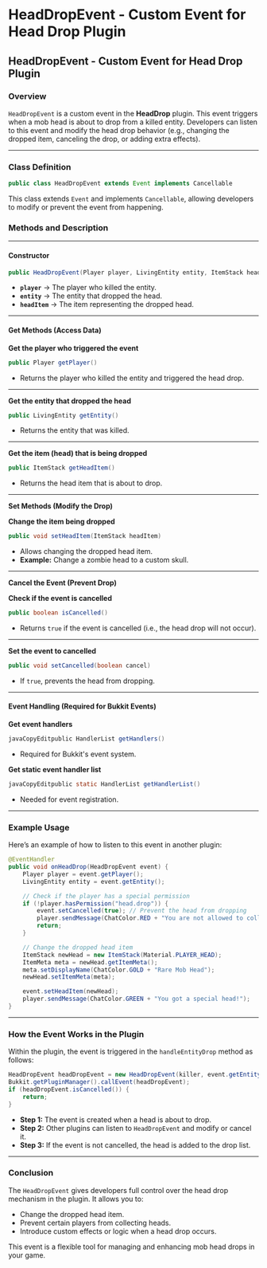 # HeadDropEvent - Custom Event for Head Drop Plugin

## **HeadDropEvent - Custom Event for Head Drop Plugin**

### **Overview**

`HeadDropEvent` is a custom event in the **HeadDrop** plugin. This event triggers when a mob head is about to drop from a killed entity. Developers can listen to this event and modify the head drop behavior (e.g., changing the dropped item, canceling the drop, or adding extra effects).

***

### **Class Definition**

```java
public class HeadDropEvent extends Event implements Cancellable
```

This class extends `Event` and implements `Cancellable`, allowing developers to modify or prevent the event from happening.

### **Methods and Description**

***

#### **Constructor**

```java
public HeadDropEvent(Player player, LivingEntity entity, ItemStack headItem)
```

* **`player`** → The player who killed the entity.
* **`entity`** → The entity that dropped the head.
* **`headItem`** → The item representing the dropped head.

***

#### **Get Methods (Access Data)**

**Get the player who triggered the event**

```java
public Player getPlayer()
```

* Returns the player who killed the entity and triggered the head drop.

***

**Get the entity that dropped the head**

```java
public LivingEntity getEntity()
```

* Returns the entity that was killed.

***

**Get the item (head) that is being dropped**

```java
public ItemStack getHeadItem()
```

* Returns the head item that is about to drop.

***

**Set Methods (Modify the Drop)**

**Change the item being dropped**

```java
public void setHeadItem(ItemStack headItem)
```

* Allows changing the dropped head item.
* **Example:** Change a zombie head to a custom skull.

***

**Cancel the Event (Prevent Drop)**

**Check if the event is cancelled**

```java
public boolean isCancelled()
```

* Returns `true` if the event is cancelled (i.e., the head drop will not occur).

***

**Set the event to cancelled**

```java
public void setCancelled(boolean cancel)
```

* If `true`, prevents the head from dropping.

***

#### **Event Handling (Required for Bukkit Events)**

**Get event handlers**

```java
javaCopyEditpublic HandlerList getHandlers()
```

* Required for Bukkit's event system.

**Get static event handler list**

```java
javaCopyEditpublic static HandlerList getHandlerList()
```

* Needed for event registration.

***

### **Example Usage**

Here’s an example of how to listen to this event in another plugin:

```java
@EventHandler
public void onHeadDrop(HeadDropEvent event) {
    Player player = event.getPlayer();
    LivingEntity entity = event.getEntity();

    // Check if the player has a special permission
    if (!player.hasPermission("head.drop")) {
        event.setCancelled(true); // Prevent the head from dropping
        player.sendMessage(ChatColor.RED + "You are not allowed to collect heads!");
        return;
    }

    // Change the dropped head item
    ItemStack newHead = new ItemStack(Material.PLAYER_HEAD);
    ItemMeta meta = newHead.getItemMeta();
    meta.setDisplayName(ChatColor.GOLD + "Rare Mob Head");
    newHead.setItemMeta(meta);

    event.setHeadItem(newHead);
    player.sendMessage(ChatColor.GREEN + "You got a special head!");
}
```

***

### **How the Event Works in the Plugin**

Within the plugin, the event is triggered in the `handleEntityDrop` method as follows:

```java
HeadDropEvent headDropEvent = new HeadDropEvent(killer, event.getEntity(), headItem);
Bukkit.getPluginManager().callEvent(headDropEvent);
if (headDropEvent.isCancelled()) {
    return;
}
```

* **Step 1:** The event is created when a head is about to drop.
* **Step 2:** Other plugins can listen to `HeadDropEvent` and modify or cancel it.
* **Step 3:** If the event is not cancelled, the head is added to the drop list.

***

### **Conclusion**

The `HeadDropEvent` gives developers full control over the head drop mechanism in the plugin. It allows you to:

* Change the dropped head item.
* Prevent certain players from collecting heads.
* Introduce custom effects or logic when a head drop occurs.

This event is a flexible tool for managing and enhancing mob head drops in your game.


